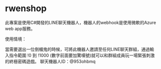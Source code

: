 # rwenshop
此專案是使用C#開發的LINE聊天機器人，機器人的webhook是使用微軟的Azure web app服務。

使用情境：

當需要選出一位倒楣鬼的時候，可將此機器人邀請至任何LINE聊天群組，通過輸入指令範圍 !0 到 !1000 (數字前面要加驚嘆號)就可以和群組成員玩一場緊張刺激的終極密碼遊戲。
聊天機器人ID：@953ohbmq





